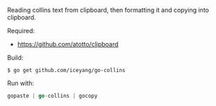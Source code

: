 Reading collins text from clipboard, then formatting it and copying into clipboard.

Required:

- https://github.com/atotto/clipboard

Build:

```
$ go get github.com/iceyang/go-collins
```

Run with:

```Go
gopaste | go-collins | gocopy
```
